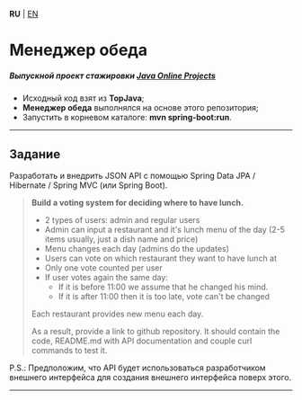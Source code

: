 **RU** | [EN](README_EN.md)

Менеджер обеда
===============================

##### Выпускной проект стажировки [Java Online Projects](https://javaops.ru/view/topjava)
- Исходный код взят из **TopJava**;
- **Менеджер обеда** выполнялся на основе этого репозитория;
- Запустить в корневом каталоге: **mvn spring-boot:run**.

-----

## Задание
Разработать и внедрить JSON API с помощью Spring Data JPA / Hibernate / Spring MVC (или Spring Boot).

> **Build a voting system for deciding where to have lunch.**
>* 2 types of users: admin and regular users
>* Admin can input a restaurant and it's lunch menu of the day (2-5 items usually, just a dish name and price)
>* Menu changes each day (admins do the updates)
>* Users can vote on which restaurant they want to have lunch at
>* Only one vote counted per user
>* If user votes again the same day:
>   - If it is before 11:00 we assume that he changed his mind.
>   - If it is after 11:00 then it is too late, vote can't be changed
>
>Each restaurant provides new menu each day.
>
>As a result, provide a link to github repository. It should contain the code, README.md with API documentation and couple curl commands to test it.

P.S.: Предположим, что API будет использоваться разработчиком внешнего интерфейса для создания внешнего интерфейса
поверх этого.

-----